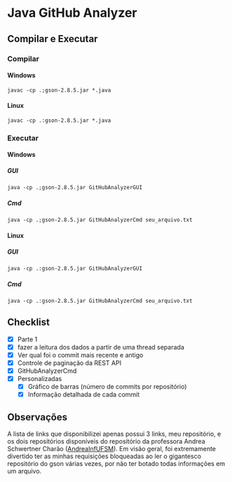 # Java GitHub Analyzer
## Compilar e Executar
### Compilar
#### Windows
```
javac -cp .;gson-2.8.5.jar *.java
```
#### Linux
```
javac -cp .:gson-2.8.5.jar *.java
```
### Executar
#### Windows
##### GUI
```
java -cp .;gson-2.8.5.jar GitHubAnalyzerGUI
```
##### Cmd
```
java -cp .;gson-2.8.5.jar GitHubAnalyzerCmd seu_arquivo.txt
```
#### Linux
##### GUI
```
java -cp .:gson-2.8.5.jar GitHubAnalyzerGUI
```
##### Cmd
```
java -cp .:gson-2.8.5.jar GitHubAnalyzerCmd seu_arquivo.txt
```
## Checklist
- [x] Parte 1
- [x] fazer a leitura dos dados a partir de uma thread separada
- [x] Ver qual foi o commit mais recente e antigo
- [x] Controle de paginação da REST API
- [x] GitHubAnalyzerCmd
- [x] Personalizadas
  - [x] Gráfico de barras (número de commits por repositório)
  - [x] Informação detalhada de cada commit

## Observações
A lista de links que disponibilizei apenas possui 3 links, meu repositório, e os dois repositórios disponíveis do repositório da professora Andrea Schwertner Charão ([AndreaInfUFSM](https://github.com/AndreaInfUFSM)). Em visão geral, foi extremamente divertido ter as minhas requisições bloqueadas ao ler o gigantesco repositório do gson várias vezes, por não ter botado todas informações em um arquivo.
